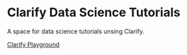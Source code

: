 # Clarify Data Science Tutorials
A space for data science tutorials unsing Clarify.

[Clarify Playground](https://colab.research.google.com/github/searis/data-science-tutorials/blob/main/tutorials/Introduction.ipynb)
